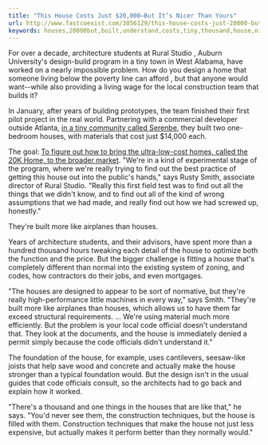 ```yaml
---
title: "This House Costs Just $20,000—But It’s Nicer Than Yours"
url: http://www.fastcoexist.com/3056129/this-house-costs-just-20000-but-its-nicer-than-yours
keywords: houses,20000but,built,understand,costs,tiny,thousand,house,nicer,really,construction,things,code
---
```

For over a decade, architecture students at Rural Studio , Auburn University's design-build program in a tiny town in West Alabama, have worked on a nearly impossible problem. How do you design a home that someone living below the poverty line can afford , but that anyone would want--while also providing a living wage for the local construction team that builds it?

In January, after years of building prototypes, the team finished their first pilot project in the real world. Partnering with a commercial developer outside Atlanta, [in a tiny community called Serenbe](https://www.fastcoexist.com/3063268/is-this-sustainable-village-the-future-of-retirement), they built two one-bedroom houses, with materials that cost just \$14,000 each.

The goal: [To figure out how to bring the ultra-low-cost homes, called the 20K Home, to the broader market](https://www.fastcoexist.com/3017309/this-impeccably-designed-20000-house-could-soon-be-yours). "We're in a kind of experimental stage of the program, where we're really trying to find out the best practice of getting this house out into the public's hands," says Rusty Smith, associate director of Rural Studio. "Really this first field test was to find out all the things that we didn't know, and to find out all of the kind of wrong assumptions that we had made, and really find out how we had screwed up, honestly."

They're built more like airplanes than houses.

Years of architecture students, and their advisors, have spent more than a hundred thousand hours tweaking each detail of the house to optimize both the function and the price. But the bigger challenge is fitting a house that's completely different than normal into the existing system of zoning, and codes, how contractors do their jobs, and even mortgages.

"The houses are designed to appear to be sort of normative, but they're really high-performance little machines in every way," says Smith. "They're built more like airplanes than houses, which allows us to have them far exceed structural requirements. ... We're using material much more efficiently. But the problem is your local code official doesn't understand that. They look at the documents, and the house is immediately denied a permit simply because the code officials didn't understand it."

The foundation of the house, for example, uses cantilevers, seesaw-like joists that help save wood and concrete and actually make the house stronger than a typical foundation would. But the design isn't in the usual guides that code officials consult, so the architects had to go back and explain how it worked.

"There's a thousand and one things in the houses that are like that," he says. "You'd never see them, the construction techniques, but the house is filled with them. Construction techniques that make the house not just less expensive, but actually makes it perform better than they normally would."
